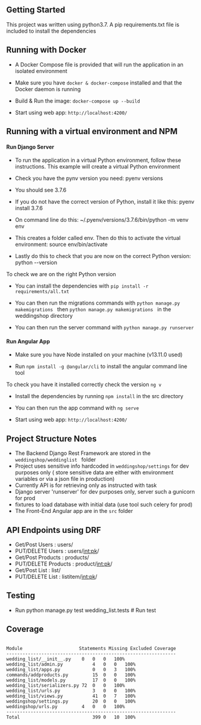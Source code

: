 ## Getting Started

This project was written using python3.7. A pip requirements.txt
 file is
 included to install the dependencies

## Running with Docker
- A Docker Compose file is provided that will run the application in an
 isolated environment

- Make sure you have `docker & docker-compose` installed and that the Docker
 daemon is running
 
- Build & Run the image: `docker-compose up --build`

- Start using web app: `http://localhost:4200/`

## Running with a virtual environment and NPM

#### Run Django Server

- To run the application in a virtual Python environment, follow these instructions. This example will create a virtual Python environment

- Check you have the pynv version you need:
pyenv versions

- You should see 3.7.6

- If you do not have the correct version of Python, install it like this:
pyenv install 3.7.6

- On command line do this:
~/.pyenv/versions/3.7.6/bin/python -m venv env

- This creates a folder called env. Then do this to activate the virtual environment:
source env/bin/activate

- Lastly do this to check that you are now on the correct Python version:
python --version

To check we are on the right Python version

- You can install the dependencies with `pip install -r requirements/all.txt`

- You can then run the migrations commands with `python manage.py
 makemigrations
` then
 `python manage.py
 makemigrations
` in the weddingshop directory

- You can then run the server command with `python manage.py runserver`

#### Run Angular App 

- Make sure you have Node installed on your machine (v13.11.0 used)

- Run `npm install -g @angular/cli` to install the angular command line tool

To check you have it installed correctly check the version `ng v`

- Install the dependencies by running `npm install` in the src directory

- You can then run the app command with `ng serve`

- Start using web app: `http://localhost:4200/`

## Project Structure Notes

- The Backend Django Rest Framework  are stored in the `weddingshop/weddinglist
` folder
- Project uses sensitive info hardcoded  in `weddingshop/settings` for
 dev purposes only ( store sensitive data are either with environment
  variables or via a json file in production)
- Currently API is for retrieving only as instructed with task
- Django server 'runserver' for dev purposes only, server such a gunicorn for
 prod
 - fixtures to load database with initial data (use tool such celery for prod)
 - The Front-End Angular app are in the `src` folder
 

## API Endpoints using DRF
- Get/Post Users : users/
- PUT/DELETE Users : users/<int:pk>/
- Get/Post Products : products/
- PUT/DELETE Products : product/<int:pk>/
- Get/Post List : list/
- PUT/DELETE List : listitem/<int:pk>/


## Testing
- Run python manage.py test wedding_list.tests # Run test


## Coverage 

```

Module	                   Statements Missing Excluded Coverage
---------------------------------------------------------------
wedding_list/__init__.py	0	0	0	100%
wedding_list/admin.py	        4	0	0	100%
wedding_list/apps.py	        0	0	3	100%
commands/addproducts.py	        15	0	0	100%
wedding_list/models.py	        17	0	0	100%
wedding_list/serializers.py	72	0	0	100%
wedding_list/urls.py	        3	0	0	100%
wedding_list/views.py	        41	0	7	100%
weddingshop/settings.py	        20	0	0	100%
weddingshop/urls.py	        4	0	0	100%
---------------------------------------------------------------
Total	                        399	0	10	100%
```
